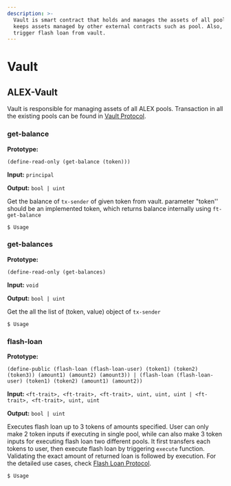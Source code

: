 ```yaml
---
description: >-
  Vault is smart contract that holds and manages the assets of all pools. It
  keeps assets managed by other external contracts such as pool. Also, users can
  trigger flash loan from vault.
---
```


# Vault

## ALEX-Vault

Vault is responsible for managing assets of all ALEX pools. Transaction in all the existing pools can be found in [Vault Protocol](https://docs.alexgo.io/protocol/vault).

### **get-balance**

**Prototype:** 

`(define-read-only (get-balance (token)))`

**Input:** `principal`

**Output:** `bool | uint`

Get the balance of `tx-sender` of given token from vault. parameter "token'' should be an implemented token, which returns balance internally using `ft-get-balance`

```
$ Usage
```

### **get-balances**

**Prototype:** 

`(define-read-only (get-balances)`

**Input:** `void`

**Output:** `bool | uint`

Get the all the list of \(token, value\) object of `tx-sender`

```
$ Usage
```

### **flash-loan**

**Prototype:** 

`(define-public (flash-loan (flash-loan-user) (token1) (token2) (token3)) (amount1) (amount2) (amount3)) | (flash-loan (flash-loan-user) (token1) (token2) (amount1) (amount2))`

**Input:** `<ft-trait>, <ft-trait>, <ft-trait>, uint, uint, uint | <ft-trait>, <ft-trait>, uint, uint`

**Output:** `bool | uint`

Executes flash loan up to 3 tokens of amounts specified. User can only make 2 token inputs if executing in single pool, while can also make 3 token inputs for executing flash loan two different pools. It first transfers each tokens to user, then execute flash loan by triggering `execute` function. Validating the exact amount of returned loan is followed by execution. For the detailed use cases, check [Flash Loan Protocol](https://docs.alexgo.io/protocol/vault#flash-loan).

```
$ Usage
```


